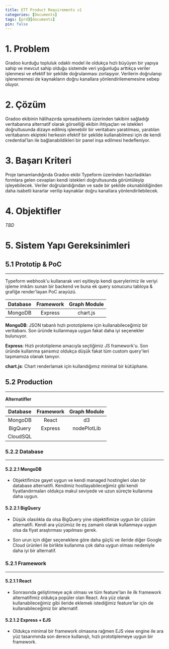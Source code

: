 ```yaml
---
title: ETT Product Requirements v1
categories: [Documents]
tags: [prd][documents]
pin: false
---
```


# 1. **Problem**

Gradoo kurduğu topluluk odaklı model ile oldukça hızlı büyüyen bir yapıya sahip ve mevcut sahip olduğu sistemde veri yoğunluğu arttıkça veriler işlenmesi ve efektif bir şekilde doğrulanması zorlaşıyor. Verilerin doğrulanıp işlenememesi de kaynakların doğru kanallara yönlendirilememesine sebep oluyor.

# 2. **Çözüm**

Gradoo ekibinin hâlihazırda spreadsheets üzerinden takibini sağladığı veritabanına alternatif olarak görselliği ekibin ihtiyaçları ve istekleri doğrultusunda dizayn edilmiş işlenebilir bir veritabanı yaratılması, yaratılan veritabanını ekipteki herkesin efektif bir şekilde kullanabilmesi için de kendi credential’ları ile bağlanabildikleri bir panel inşa edilmesi hedefleniyor.

# 3. **Başarı Kriteri**

Proje tamamlandığında Gradoo ekibi Typeform üzerinden hazırladıkları formlara gelen cevapları kendi istekleri doğrultusunda görüntüleyip işleyebilecek. Veriler doğrulandığından ve sade bir şekilde okunabildiğinden daha isabetli kararlar verilip kaynaklar doğru kanallara yönlendirilebilecek.

# 4. **Objektifler**

*TBD*

# 5. **Sistem Yapı Gereksinimleri**

## 5.1 **Prototip & PoC**

---
Typeform webhook'u kullanarak veri eşitleyip kendi querylerimiz ile veriyi işleme imkânı sunan bir backend ve buna ek query sonucunu tabloya & grafiğe render'layan PoC arayüzü.

|Database|Framework|Graph Module|
|:-:|:-:|:-:|
|MongoDB|Express|chart.js

**MongoDB**: JSON tabanlı hızlı prototipleme için kullanabileceğimiz bir veritabanı. Son üründe kullanmaya uygun fakat daha iyi seçenekler bulunuyor.

**Express**: Hızlı prototipleme amacıyla seçtiğimiz JS framework'u. Son üründe kullanma şansımız oldukça düşük fakat tüm custom query'leri taşımamıza olanak tanıyor.

**chart.js**: Chart renderlamak için kullandığımız minimal bir kütüphane.

## 5.2 **Production**

----
**Alternatifler**

|Database|Framework|Graph Module|
|:-:|:-:|:-:|
|MongoDB|React|d3
|BigQuery|Express|nodePlotLib
|CloudSQL||

### 5.2.2 **Database**

---
#### 5.2.2.1 **MongoDB**
- Objektifimize gayet uygun ve kendi managed hostingleri olan bir database alternatifi. Kendimiz hostlayabileceğimiz gibi kendi fiyatlandırmaları oldukça makul seviyede ve uzun süreçte kullanıma daha uygun.

#### 5.2.2.1 **BigQuery**
- Düşük olasılıkla da olsa BigQuery yine objektifimize uygun bir çözüm alternatifi. Kendi ara yüzümüz ile eş zamanlı olarak kullanmaya uygun olsa da fiyat araştırması yapılması gerek.

- Son urun için diğer seçeneklere göre daha güçlü ve ileride diğer Google Cloud ürünleri ile birlikte kullanıma çok daha uygun olması nedeniyle daha iyi bir alternatif.

### 5.2.1 **Framework**

---
#### 5.2.1.1 **React**
- Sonrasında geliştirmeye açık olması ve tüm feature'ları ile ilk framework alternatifimiz oldukça popüler olan React. Ara yüz olarak kullanabileceğimiz gibi ileride eklemek istediğimiz feature'lar için de kullanabileceğimiz bir alternatif.

#### 5.2.1.2 **Express + EJS**
- Oldukça minimal bir framework olmasına rağmen EJS view engine ile ara yüz tasarımında son derece kullanışlı, hızlı prototiplemeye uygun bir framework.